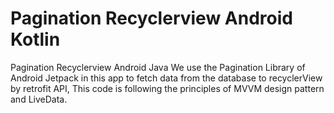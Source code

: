 # Pagination Recyclerview Android Kotlin
Pagination Recyclerview Android Java We use the Pagination Library of Android Jetpack in this app to fetch data from the database to recyclerView by retrofit API, This code is following the principles of MVVM design pattern and LiveData.
